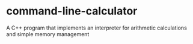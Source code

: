 # command-line-calculator
A C++ program that implements an interpreter for arithmetic calculations and simple memory management
